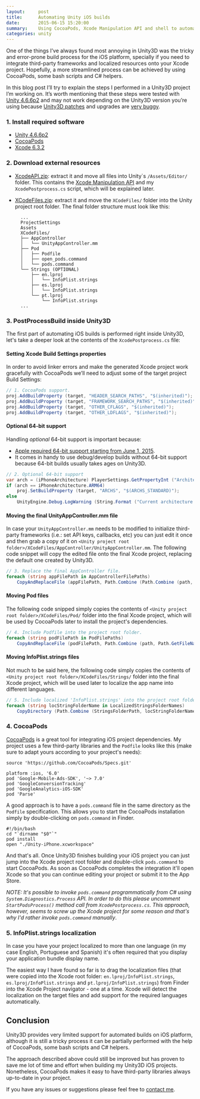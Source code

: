 ```yaml
---
layout:     post
title:      Automating Unity iOS builds
date:       2015-06-15 15:20:00
summary:    Using CocoaPods, Xcode Manipulation API and shell to automate the Unity iOS build process with third party frameworks.
categories: unity
---
```


One of the things I’ve always found most annoying in Unity3D was the tricky and error-prone build process for the iOS platform, specially if you need to integrate third-party frameworks and localized resources onto your Xcode project.Hopefully, a more streamlined process can be achieved by using CocoaPods, some bash scripts and C# helpers. In this blog post I’ll try to explain the steps I performed in a Unity3D project I’m working on. It’s worth mentioning that these steps were tested with [Unity 4.6.6p2](https://unity3d.com/unity/qa/patch-releases/4.6.6p2) and may not work depending on the Unity3D version you’re using because [Unity3D patches](https://unity3d.com/unity/qa/patch-releases) and upgrades are [very buggy](https://forum.unity3d.com/threads/unity-5-parse-ios-nsurlerrordomain-error-1012.308569/).### 1. Install required software ###-	[Unity 4.6.6p2](https://unity3d.com/unity/qa/patch-releases/4.6.6p2)-	[CocoaPods](https://guides.cocoapods.org/using/getting-started.html)-	[Xcode 6.3.2](https://itunes.apple.com/br/app/xcode/id497799835?mt=12)

### 2. Download external resources ###

- [XcodeAPI.zip](/posts-files/2015-06-15/XcodeAPI.zip): extract it and move all files into Unity\`s `/Assets/Editor/` folder. This contains the [Xcode Manipulation API](https://bitbucket.org/Unity-Technologies/xcodeapi/overview) and my `XcodePostprocess.cs` script, which will be explained later.
- [XCodeFiles.zip](/posts-files/2015-06-15/XCodeFiles.zip): extract it and move the `XCodeFiles/` folder into the Unity project root folder. The final folder structure must look like this:

        ...
        ProjectSettings
        Assets
        XCodeFiles/
        ├── AppController
        │   └── UnityAppController.mm
        ├── Pod
        │   ├── Podfile
        │   ├── open_pods.command
        │   └── pods.command
        └── Strings (OPTIONAL)
            ├── en.lproj
            │   └── InfoPlist.strings
            ├── es.lproj
            │   └── InfoPlist.strings
            └── pt.lproj
                └── InfoPlist.strings
        ...### 3. PostProcessBuild inside Unity3D ###The first part of automating iOS builds is performed right inside Unity3D, let's take a deeper look at the contents of the `XcodePostprocess.cs` file:

#### Setting Xcode Build Settings properties ####

In order to avoid linker errors and make the generated Xcode project work gracefully with CocoaPods we’ll need to adjust some of the target project Build Settings:

```C#
// 1. CocoaPods support.
proj.AddBuildProperty (target, "HEADER_SEARCH_PATHS", "$(inherited)");
proj.AddBuildProperty (target, "FRAMEWORK_SEARCH_PATHS", "$(inherited)");
proj.AddBuildProperty (target, "OTHER_CFLAGS", "$(inherited)");
proj.AddBuildProperty (target, "OTHER_LDFLAGS", "$(inherited)");

```
#### Optional 64-bit support ####
Handling *optional* 64-bit support is important because:

- [Apple required 64-bit support starting from June 1, 2015](https://developer.apple.com/news/?id=04082015a).
- It comes in handy to use debug/develop builds without 64-bit support because 64-bit builds usually takes ages on Unity3D.

```C#
// 2. Optional 64-bit support
var arch = (iPhoneArchitecture) PlayerSettings.GetPropertyInt ("Architecture", BuildTargetGroup.iPhone);
if (arch == iPhoneArchitecture.ARM64)
    proj.SetBuildProperty (target, "ARCHS", "$(ARCHS_STANDARD)");
else
    UnityEngine.Debug.LogWarning (String.Format ("Current architecture is '{0}', please use '{1}' for release builds.", arch, iPhoneArchitecture.ARM64));```#### Moving the final UnityAppController.mm file ####In case your `UnityAppController.mm` needs to be modified to initialize third-party frameworks (i.e.: set API keys, callbacks, etc) you can just edit it once and then grab a copy of it on `<Unity project root folder>/XCodeFiles/AppController/UnityAppController.mm`. The following code snippet will copy the edited file onto the final Xcode project, replacing the default one created by Unity3D.
```C#
// 3. Replace the final AppController file.
foreach (string appFilePath in AppControllerFilePaths)
    CopyAndReplaceFile (appFilePath, Path.Combine (Path.Combine (path, "Classes/"), Path.GetFileName (appFilePath)));
```#### Moving Pod files ####

The following code snipped simply copies the contents of `<Unity project root folder>/XCodeFiles/Pod/` folder into the final Xcode project, which will be used by CocoaPods later to install the project's dependencies.

```C#
// 4. Include Podfile into the project root folder.
foreach (string podFilePath in PodFilePaths)
    CopyAndReplaceFile (podFilePath, Path.Combine (path, Path.GetFileName (podFilePath)));
```

#### Moving InfoPlist.strings files ####

Not much to be said here, the following code simply copies the contents of `<Unity project root folder>/XCodeFiles/Strings/` folder into the final Xcode project, which will be used later to localize the app name into different languages.

```C#
// 5. Include localized 'InfoPlist.strings' into the project root folder.
foreach (string locStringFolderName in LocalizedStringsFolderNames)
    CopyDirectory (Path.Combine (StringsFolderPath, locStringFolderName), Path.Combine (path, locStringFolderName));
```

### 4. CocoaPods ###

[CocoaPods](https://cocoapods.org) is a great tool for integrating iOS project dependencies. My project uses a few third-party libraries and the `Podfile` looks like this (make sure to adapt yours according to your project's needs):

```
source 'https://github.com/CocoaPods/Specs.git'

platform :ios, '6.0'
pod 'Google-Mobile-Ads-SDK', '~> 7.0'
pod 'GoogleConversionTracking'
pod 'GoogleAnalytics-iOS-SDK'
pod 'Parse'
```

A good approach is to have a `pods.command` file in the same directory as the `Podfile` specification. This allows you to start the CocoaPods installation simply by double-clicking on `pods.command` in Finder.

```
#!/bin/bash
cd "`dirname "$0"`"
pod install
open "./Unity-iPhone.xcworkspace"
```

And that's all. Once Unity3D finishes building your iOS project you can just jump into the Xcode project root folder and double-click `pods.command` to start CocoaPods. As soon as CocoaPods completes the integration it'll open Xcode so that you can continue editing your project or submit it to the App Store.

*NOTE: It's possible to invoke `pods.command` programmatically from C# using `System.Diagnostics.Process` API. In order to do this please uncomment `StartPodsProcess()` method call from `XcodePostprocess.cs`. This approach, however, seems to screw up the Xcode project for some reason and that's why I'd rather invoke `pods.command` manually*.

### 5. InfoPlist.strings localization ###

In case you have your project localized to more than one language (in my case  English, Portuguese and Spanish) it's often required that you display your application bundle display name.

The easiest way I have found so far is to drag the localization files (that were copied into the Xcode root folder: `en.lproj/InfoPlist.strings`, `es.lproj/InfoPlist.strings` and `pt.lproj/InfoPlist.strings`) from Finder into the Xcode Project navigator - one at a time. Xcode will detect the localization on the target files and add support for the required languages automatically.

## Conclusion ##

Unity3D provides very limited support for automated builds on iOS platform, although it is still a tricky process it can be partially performed with the help of CocoaPods, some bash scripts and C# helpers.

The approach described above could still be improved but has proven to save me lot of time and effort when building my Unity3D iOS projects. Nonetheless, CocoaPods makes it easy to have third-party libraries always up-to-date in your project.

If you have any issues or suggestions please feel free to [contact me](mailto:dev@educoelho.com).